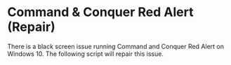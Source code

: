 <h1>Command & Conquer Red Alert (Repair)</h1>
There is a black screen issue running Command and Conquer Red Alert on Windows 10.  The following script will repair this issue. 
